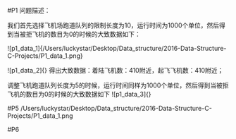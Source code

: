 #P1
问题描述：


我们首先选择飞机场跑道队列的限制长度为10，运行时间为1000个单位，然后得到当被拒飞机的数目为0的时候的大致数据如下：

![p1_data_1]{/Users/luckystar/Desktop/Data_structure/2016-Data-Structure-C-Projects/P1_data_1.png}

![p1_data_2]{}
得出大致数据：着陆飞机数：410附近，起飞飞机数：410附近；

调整飞机跑道队列长度为5的时候，运行时间同样为1000个单位，然后得到当被拒飞机的数目为0的时候的大致数据如下
![p1_data_3]{}


#P5
/Users/luckystar/Desktop/Data_structure/2016-Data-Structure-C-Projects/P1_data_1.png


#P6